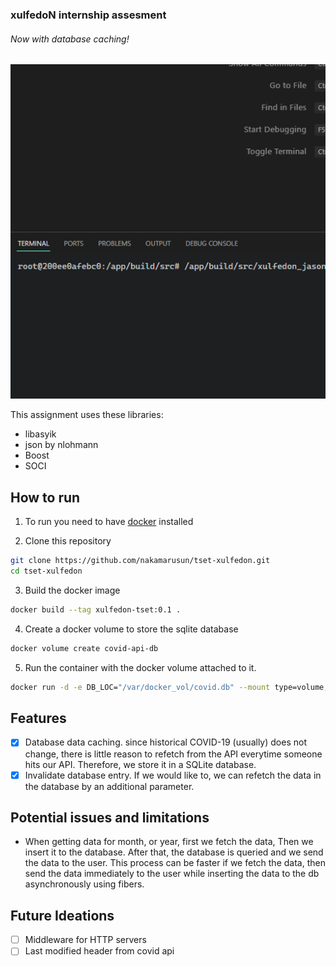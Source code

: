 ### xulfedoN internship assesment

###### Now with database caching!
![demo](/images/demo.gif)

This assignment uses these libraries:
- libasyik
- json by nlohmann
- Boost
- SOCI

## How to run
1. To run you need to have [docker](https://www.docker.com/products/docker-desktop/) installed

2. Clone this repository
```bash
git clone https://github.com/nakamarusun/tset-xulfedon.git
cd tset-xulfedon
```

3. Build the docker image
```bash
docker build --tag xulfedon-tset:0.1 .
```

4. Create a docker volume to store the sqlite database
```bash
docker volume create covid-api-db
```

5. Run the container with the docker volume attached to it.
```bash
docker run -d -e DB_LOC="/var/docker_vol/covid.db" --mount type=volume,target=/var/docker_vol xulfedon-tset:0.1
```

## Features
- [x] Database data caching. since historical COVID-19 (usually) does not
change, there is little reason to refetch from the API everytime someone hits
our API. Therefore, we store it in a SQLite database.
- [x] Invalidate database entry. If we would like to, we can refetch the data
in the database by an additional parameter.

## Potential issues and limitations
- When getting data for month, or year, first we fetch the data,
Then we insert it to the database. After that, the database is queried and
we send the data to the user. This process can be faster if we fetch the data,
then send the data immediately to the user while inserting the data to the db
asynchronously using fibers.

## Future Ideations
- [ ] Middleware for HTTP servers
- [ ] Last modified header from covid api